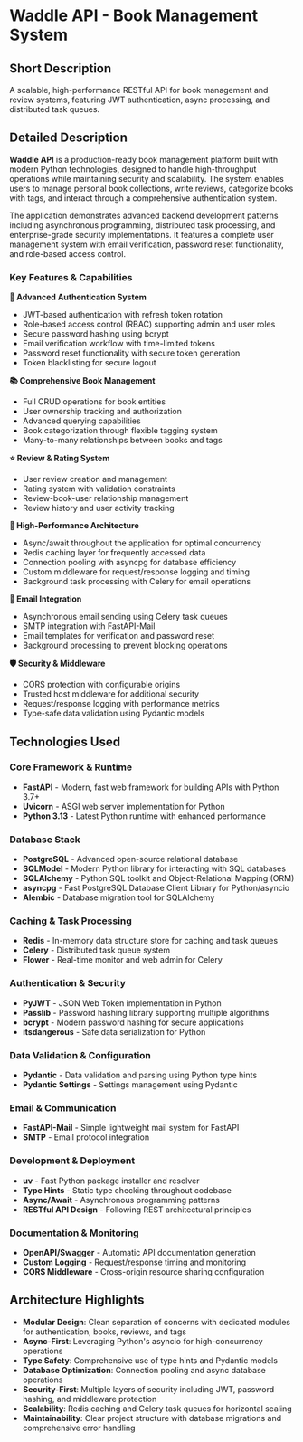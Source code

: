 # Waddle API - Book Management System

## Short Description
A scalable, high-performance RESTful API for book management and review systems, featuring JWT authentication, async processing, and distributed task queues.

## Detailed Description

**Waddle API** is a production-ready book management platform built with modern Python technologies, designed to handle high-throughput operations while maintaining security and scalability. The system enables users to manage personal book collections, write reviews, categorize books with tags, and interact through a comprehensive authentication system.

The application demonstrates advanced backend development patterns including asynchronous programming, distributed task processing, and enterprise-grade security implementations. It features a complete user management system with email verification, password reset functionality, and role-based access control.

### Key Features & Capabilities

**🔐 Advanced Authentication System**
- JWT-based authentication with refresh token rotation
- Role-based access control (RBAC) supporting admin and user roles
- Secure password hashing using bcrypt
- Email verification workflow with time-limited tokens
- Password reset functionality with secure token generation
- Token blacklisting for secure logout

**📚 Comprehensive Book Management**
- Full CRUD operations for book entities
- User ownership tracking and authorization
- Advanced querying capabilities
- Book categorization through flexible tagging system
- Many-to-many relationships between books and tags

**⭐ Review & Rating System**
- User review creation and management
- Rating system with validation constraints
- Review-book-user relationship management
- Review history and user activity tracking

**🚀 High-Performance Architecture**
- Async/await throughout the application for optimal concurrency
- Redis caching layer for frequently accessed data
- Connection pooling with asyncpg for database efficiency
- Custom middleware for request/response logging and timing
- Background task processing with Celery for email operations

**📧 Email Integration**
- Asynchronous email sending using Celery task queues
- SMTP integration with FastAPI-Mail
- Email templates for verification and password reset
- Background processing to prevent blocking operations

**🛡️ Security & Middleware**
- CORS protection with configurable origins
- Trusted host middleware for additional security
- Request/response logging with performance metrics
- Type-safe data validation using Pydantic models

## Technologies Used

### **Core Framework & Runtime**
- **FastAPI** - Modern, fast web framework for building APIs with Python 3.7+
- **Uvicorn** - ASGI web server implementation for Python
- **Python 3.13** - Latest Python runtime with enhanced performance

### **Database Stack**
- **PostgreSQL** - Advanced open-source relational database
- **SQLModel** - Modern Python library for interacting with SQL databases
- **SQLAlchemy** - Python SQL toolkit and Object-Relational Mapping (ORM)
- **asyncpg** - Fast PostgreSQL Database Client Library for Python/asyncio
- **Alembic** - Database migration tool for SQLAlchemy

### **Caching & Task Processing**
- **Redis** - In-memory data structure store for caching and task queues
- **Celery** - Distributed task queue system
- **Flower** - Real-time monitor and web admin for Celery

### **Authentication & Security**
- **PyJWT** - JSON Web Token implementation in Python
- **Passlib** - Password hashing library supporting multiple algorithms
- **bcrypt** - Modern password hashing for secure applications
- **itsdangerous** - Safe data serialization for Python

### **Data Validation & Configuration**
- **Pydantic** - Data validation and parsing using Python type hints
- **Pydantic Settings** - Settings management using Pydantic

### **Email & Communication**
- **FastAPI-Mail** - Simple lightweight mail system for FastAPI
- **SMTP** - Email protocol integration

### **Development & Deployment**
- **uv** - Fast Python package installer and resolver
- **Type Hints** - Static type checking throughout codebase
- **Async/Await** - Asynchronous programming patterns
- **RESTful API Design** - Following REST architectural principles

### **Documentation & Monitoring**
- **OpenAPI/Swagger** - Automatic API documentation generation
- **Custom Logging** - Request/response timing and monitoring
- **CORS Middleware** - Cross-origin resource sharing configuration

## Architecture Highlights

- **Modular Design**: Clean separation of concerns with dedicated modules for authentication, books, reviews, and tags
- **Async-First**: Leveraging Python's asyncio for high-concurrency operations
- **Type Safety**: Comprehensive use of type hints and Pydantic models
- **Database Optimization**: Connection pooling and async database operations
- **Security-First**: Multiple layers of security including JWT, password hashing, and middleware protection
- **Scalability**: Redis caching and Celery task queues for horizontal scaling
- **Maintainability**: Clear project structure with database migrations and comprehensive error handling
